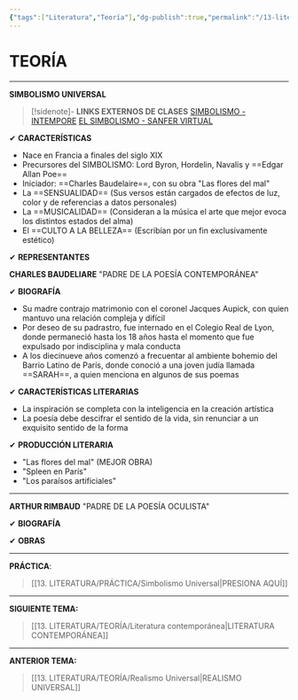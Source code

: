 ```yaml
---
{"tags":["Literatura","Teoría"],"dg-publish":true,"permalink":"/13-literatura/teoria/simbolismo-universal/","dgPassFrontmatter":true}
---
```


# TEORÍA
---
**SIMBOLISMO UNIVERSAL** 

>[!sidenote]- **LINKS EXTERNOS DE CLASES** 
>[SIMBOLISMO - INTEMPORE](https://www.youtube.com/watch?v=kqtFF7DkFAs) 
>[EL SIMBOLISMO - SANFER VIRTUAL](https://www.youtube.com/watch?v=-MipD5mN4IU) 

✔ **CARACTERÍSTICAS**
- Nace en Francia a finales del siglo XIX
- Precursores del SIMBOLISMO: Lord Byron, Hordelin, Navalis y ==Edgar Allan Poe==
- Iniciador: ==Charles Baudelaire==, con su obra "Las flores del mal"
- La ==SENSUALIDAD== (Sus versos están cargados de efectos de luz, color y de referencias a datos personales)
- La ==MUSICALIDAD== (Consideran a la música el arte que mejor evoca los distintos estados del alma)
- El ==CULTO A LA BELLEZA== (Escribían por un fin exclusivamente estético)

✔ **REPRESENTANTES**

**CHARLES BAUDELIARE**
"PADRE DE LA POESÍA CONTEMPORÁNEA"

✔ **BIOGRAFÍA**
- Su madre contrajo matrimonio con el coronel Jacques Aupick, con quien mantuvo una relación compleja y difícil
- Por deseo de su padrastro, fue internado en el Colegio Real de Lyon, donde permaneció hasta los 18 años hasta el momento que fue expulsado por indisciplina y mala conducta
- A los diecinueve años comenzó a frecuentar al ambiente bohemio del Barrio Latino de París, donde conoció a una joven judía llamada ==SARAH==, a quien menciona en algunos de sus poemas


✔ **CARACTERÍSTICAS LITERARIAS**
- La inspiración se completa con la inteligencia en la creación artística
- La poesía debe descifrar el sentido de la vida, sin renunciar a un exquisito sentido de la forma


✔ **PRODUCCIÓN LITERARIA**
- "Las flores del mal" (MEJOR OBRA)
- "Spleen en París"
- "Los paraísos artificiales"

---
**ARTHUR RIMBAUD**
"PADRE DE LA POESÍA OCULISTA"

✔ **BIOGRAFÍA**



✔ **OBRAS**

---
**PRÁCTICA**:
>[[13. LITERATURA/PRÁCTICA/Simbolismo Universal\|PRESIONA AQUÍ]]

---
**SIGUIENTE TEMA:** 
>[[13. LITERATURA/TEORÍA/Literatura contemporánea\|LITERATURA CONTEMPORÁNEA]]

---
**ANTERIOR TEMA:** 
>[[13. LITERATURA/TEORÍA/Realismo Universal\|REALISMO UNIVERSAL]]

